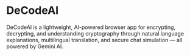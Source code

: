 # DeCodeAI
DeCodeAI is a lightweight, AI-powered browser app for encrypting, decrypting, and understanding cryptography through natural language explanations, multilingual translation, and secure chat simulation — all powered by Gemini AI.
